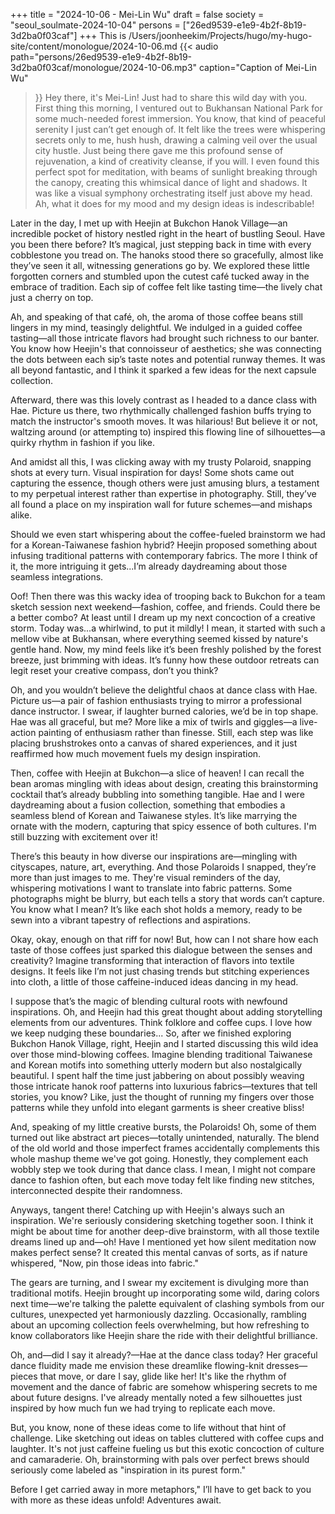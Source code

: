 +++
title = "2024-10-06 - Mei-Lin Wu"
draft = false
society = "seoul_soulmate-2024-10-04"
persons = ["26ed9539-e1e9-4b2f-8b19-3d2ba0f03caf"]
+++
This is /Users/joonheekim/Projects/hugo/my-hugo-site/content/monologue/2024-10-06.md
{{< audio
    path="persons/26ed9539-e1e9-4b2f-8b19-3d2ba0f03caf/monologue/2024-10-06.mp3" 
    caption="Caption of Mei-Lin Wu"
>}}
Hey there, it's Mei-Lin! Just had to share this wild day with you.
First thing this morning, I ventured out to Bukhansan National Park for some much-needed forest immersion. You know, that kind of peaceful serenity I just can’t get enough of. It felt like the trees were whispering secrets only to me, hush hush, drawing a calming veil over the usual city hustle. Just being there gave me this profound sense of rejuvenation, a kind of creativity cleanse, if you will. I even found this perfect spot for meditation, with beams of sunlight breaking through the canopy, creating this whimsical dance of light and shadows. It was like a visual symphony orchestrating itself just above my head. Ah, what it does for my mood and my design ideas is indescribable!

Later in the day, I met up with Heejin at Bukchon Hanok Village—an incredible pocket of history nestled right in the heart of bustling Seoul. Have you been there before? It’s magical, just stepping back in time with every cobblestone you tread on. The hanoks stood there so gracefully, almost like they’ve seen it all, witnessing generations go by. We explored these little forgotten corners and stumbled upon the cutest café tucked away in the embrace of tradition. Each sip of coffee felt like tasting time—the lively chat just a cherry on top.

Ah, and speaking of that café, oh, the aroma of those coffee beans still lingers in my mind, teasingly delightful. We indulged in a guided coffee tasting—all those intricate flavors had brought such richness to our banter. You know how Heejin's that connoisseur of aesthetics; she was connecting the dots between each sip’s taste notes and potential runway themes. It was all beyond fantastic, and I think it sparked a few ideas for the next capsule collection.

Afterward, there was this lovely contrast as I headed to a dance class with Hae. Picture us there, two rhythmically challenged fashion buffs trying to match the instructor's smooth moves. It was hilarious! But believe it or not, waltzing around (or attempting to) inspired this flowing line of silhouettes—a quirky rhythm in fashion if you like.

And amidst all this, I was clicking away with my trusty Polaroid, snapping shots at every turn. Visual inspiration for days! Some shots came out capturing the essence, though others were just amusing blurs, a testament to my perpetual interest rather than expertise in photography. Still, they’ve all found a place on my inspiration wall for future schemes—and mishaps alike.

Should we even start whispering about the coffee-fueled brainstorm we had for a Korean-Taiwanese fashion hybrid? Heejin proposed something about infusing traditional patterns with contemporary fabrics. The more I think of it, the more intriguing it gets...I’m already daydreaming about those seamless integrations.

Oof! Then there was this wacky idea of trooping back to Bukchon for a team sketch session next weekend—fashion, coffee, and friends. Could there be a better combo? At least until I dream up my next concoction of a creative storm. 
Today was...a whirlwind, to put it mildly! I mean, it started with such a mellow vibe at Bukhansan, where everything seemed kissed by nature's gentle hand. Now, my mind feels like it’s been freshly polished by the forest breeze, just brimming with ideas. It’s funny how these outdoor retreats can legit reset your creative compass, don’t you think? 

Oh, and you wouldn’t believe the delightful chaos at dance class with Hae. Picture us—a pair of fashion enthusiasts trying to mirror a professional dance instructor. I swear, if laughter burned calories, we’d be in top shape. Hae was all graceful, but me? More like a mix of twirls and giggles—a live-action painting of enthusiasm rather than finesse. Still, each step was like placing brushstrokes onto a canvas of shared experiences, and it just reaffirmed how much movement fuels my design inspiration. 

Then, coffee with Heejin at Bukchon—a slice of heaven! I can recall the bean aromas mingling with ideas about design, creating this brainstorming cocktail that’s already bubbling into something tangible. Hae and I were daydreaming about a fusion collection, something that embodies a seamless blend of Korean and Taiwanese styles. It’s like marrying the ornate with the modern, capturing that spicy essence of both cultures. I'm still buzzing with excitement over it!

There’s this beauty in how diverse our inspirations are—mingling with cityscapes, nature, art, everything. And those Polaroids I snapped, they’re more than just images to me. They're visual reminders of the day, whispering motivations I want to translate into fabric patterns. Some photographs might be blurry, but each tells a story that words can’t capture. You know what I mean? It’s like each shot holds a memory, ready to be sewn into a vibrant tapestry of reflections and aspirations.

Okay, okay, enough on that riff for now! But, how can I not share how each taste of those coffees just sparked this dialogue between the senses and creativity? Imagine transforming that interaction of flavors into textile designs. It feels like I’m not just chasing trends but stitching experiences into cloth, a little of those caffeine-induced ideas dancing in my head.

I suppose that’s the magic of blending cultural roots with newfound inspirations. Oh, and Heejin had this great thought about adding storytelling elements from our adventures. Think folklore and coffee cups. I love how we keep nudging these boundaries...
So, after we finished exploring Bukchon Hanok Village, right, Heejin and I started discussing this wild idea over those mind-blowing coffees. Imagine blending traditional Taiwanese and Korean motifs into something utterly modern but also nostalgically beautiful. I spent half the time just jabbering on about possibly weaving those intricate hanok roof patterns into luxurious fabrics—textures that tell stories, you know? Like, just the thought of running my fingers over those patterns while they unfold into elegant garments is sheer creative bliss!

And, speaking of my little creative bursts, the Polaroids! Oh, some of them turned out like abstract art pieces—totally unintended, naturally. The blend of the old world and those imperfect frames accidentally complements this whole mashup theme we've got going. Honestly, they complement each wobbly step we took during that dance class. I mean, I might not compare dance to fashion often, but each move today felt like finding new stitches, interconnected despite their randomness.

Anyways, tangent there! Catching up with Heejin's always such an inspiration. We're seriously considering sketching together soon. I think it might be about time for another deep-dive brainstorm, with all those textile dreams lined up and—oh! Have I mentioned yet how silent meditation now makes perfect sense? It created this mental canvas of sorts, as if nature whispered, "Now, pin those ideas into fabric."

The gears are turning, and I swear my excitement is divulging more than traditional motifs. Heejin brought up incorporating some wild, daring colors next time—we're talking the palette equivalent of clashing symbols from our cultures, unexpected yet harmoniously dazzling. Occasionally, rambling about an upcoming collection feels overwhelming, but how refreshing to know collaborators like Heejin share the ride with their delightful brilliance.

Oh, and—did I say it already?—Hae at the dance class today? Her graceful dance fluidity made me envision these dreamlike flowing-knit dresses—pieces that move, or dare I say, glide like her! It's like the rhythm of movement and the dance of fabric are somehow whispering secrets to me about future designs. I've already mentally noted a few silhouettes just inspired by how much fun we had trying to replicate each move. 

But, you know, none of these ideas come to life without that hint of challenge. Like sketching out ideas on tables cluttered with coffee cups and laughter. It's not just caffeine fueling us but this exotic concoction of culture and camaraderie. Oh, brainstorming with pals over perfect brews should seriously come labeled as "inspiration in its purest form."

Before I get carried away in more metaphors,"
I’ll have to get back to you with more as these ideas unfold! Adventures await.
